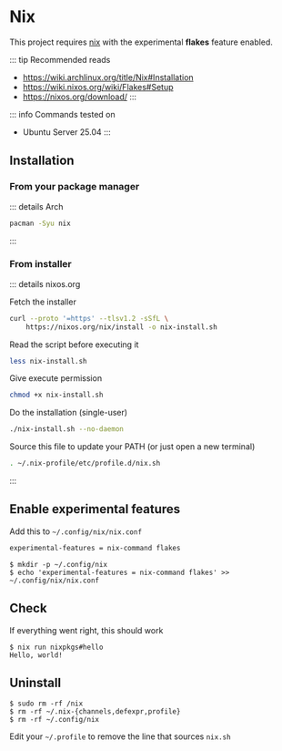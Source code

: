 # Nix

This project requires [nix](https://nixos.org/) with the experimental
**flakes** feature enabled.

::: tip Recommended reads

- <https://wiki.archlinux.org/title/Nix#Installation>
- <https://wiki.nixos.org/wiki/Flakes#Setup>
- <https://nixos.org/download/>
:::

::: info Commands tested on

- Ubuntu Server 25.04
:::

## Installation

### From your package manager

::: details Arch

```sh
pacman -Syu nix
```

:::

### From installer

::: details nixos.org

Fetch the installer

```sh
curl --proto '=https' --tlsv1.2 -sSfL \
    https://nixos.org/nix/install -o nix-install.sh
```

Read the script before executing it

```sh
less nix-install.sh
```

Give execute permission

```sh
chmod +x nix-install.sh
```

Do the installation (single-user)

```sh
./nix-install.sh --no-daemon
```

Source this file to update your PATH (or just open a new terminal)

```sh
. ~/.nix-profile/etc/profile.d/nix.sh
```

:::

## Enable experimental features

Add this to `~/.config/nix/nix.conf`

```txt
experimental-features = nix-command flakes
```

```console
$ mkdir -p ~/.config/nix
$ echo 'experimental-features = nix-command flakes' >> ~/.config/nix/nix.conf
```

## Check

If everything went right, this should work

```console
$ nix run nixpkgs#hello
Hello, world!
```

## Uninstall

```console
$ sudo rm -rf /nix
$ rm -rf ~/.nix-{channels,defexpr,profile}
$ rm -rf ~/.config/nix
```

Edit your `~/.profile` to remove the line that sources `nix.sh`
